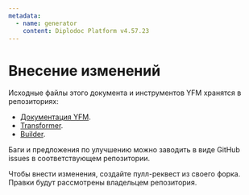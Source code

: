 ```yaml
---
metadata:
  - name: generator
    content: Diplodoc Platform v4.57.23
---
```

# Внесение изменений

Исходные файлы этого документа и инструментов YFM хранятся в репозиториях:

* [Документация YFM](https://github.com/diplodoc-platform/docs).
* [Transformer](https://github.com/diplodoc-platform/transform).
* [Builder](https://github.com/diplodoc-platform/cli).

Баги и предложения по улучшению можно заводить в виде GitHub issues в соответствующем репозитории.

Чтобы внести изменения, создайте пулл-реквест из своего форка. Правки будут рассмотрены владельцем репозитория.
